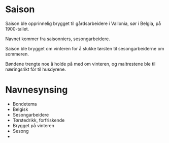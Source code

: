 # Saison
Saison ble opprinnelig brygget til gårdsarbeidere i Vallonia, sør i Belgia, på 1900-tallet.

Navnet kommer fra saisonniers, sesongarbeidere.

Saison ble brygget om vinteren for å slukke tørsten til sesongarbeiderne om sommeren.

Bøndene trengte noe å holde på med om vinteren, og maltrestene ble til næringsrikt fôr til husdyrene.


# Navnesynsing
* Bondetema
* Belgisk
* Sesongarbeidere
* Tørstedrikk, forfriskende
* Brygget på vinteren
* Sesong
*
